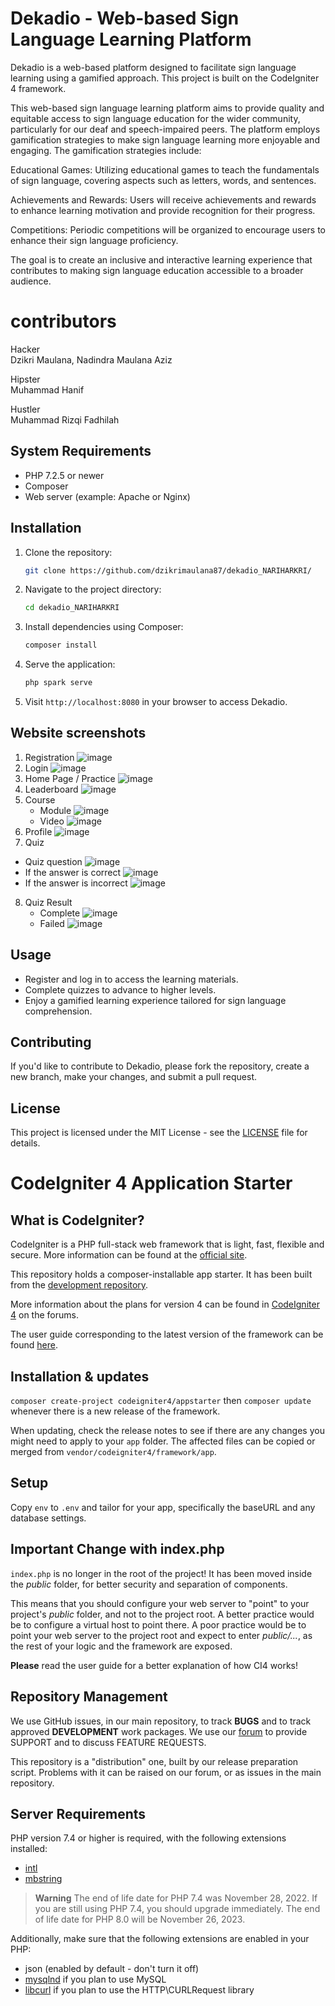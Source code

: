 # Dekadio - Web-based Sign Language Learning Platform

Dekadio is a web-based platform designed to facilitate sign language learning using a gamified approach. This project is built on the CodeIgniter 4 framework.

This web-based sign language learning platform aims to provide quality and equitable access to sign language education for the wider community, particularly for our deaf and speech-impaired peers. The platform employs gamification strategies to make sign language learning more enjoyable and engaging. The gamification strategies include:

Educational Games: Utilizing educational games to teach the fundamentals of sign language, covering aspects such as letters, words, and sentences.

Achievements and Rewards: Users will receive achievements and rewards to enhance learning motivation and provide recognition for their progress.

Competitions: Periodic competitions will be organized to encourage users to enhance their sign language proficiency.

The goal is to create an inclusive and interactive learning experience that contributes to making sign language education accessible to a broader audience.

# contributors
Hacker<br>
Dzikri Maulana, 
Nadindra Maulana Aziz


Hipster<br>
Muhammad Hanif

Hustler<br>
Muhammad Rizqi Fadhilah

## System Requirements

- PHP 7.2.5 or newer
- Composer
- Web server (example: Apache or Nginx)


## Installation

1. Clone the repository:

    ```bash
    git clone https://github.com/dzikrimaulana87/dekadio_NARIHARKRI/
    ```

2. Navigate to the project directory:

    ```bash
    cd dekadio_NARIHARKRI
    ```

3. Install dependencies using Composer:

    ```bash
    composer install
    ```

4. Serve the application:

    ```bash
    php spark serve
    ```

5. Visit `http://localhost:8080` in your browser to access Dekadio.

## Website screenshots
1. Registration
   ![image](https://github.com/dzikrimaulana87/dekadio_NARIHARKRI/assets/107752721/ee861ac4-5dfe-44f2-aaa6-6021429bfb10)
2. Login
   ![image](https://github.com/dzikrimaulana87/dekadio_NARIHARKRI/assets/107752721/641c985b-8962-412c-a5f6-5347b741f182)
3. Home Page / Practice
   ![image](https://github.com/dzikrimaulana87/dekadio_NARIHARKRI/assets/107752721/0ce70283-c971-418a-8779-43fcbd1d9e6f)
4. Leaderboard
   ![image](https://github.com/dzikrimaulana87/dekadio_NARIHARKRI/assets/107752721/9c217eb3-109e-412a-95fe-9133725dabdd)
5. Course
   - Module
     ![image](https://github.com/dzikrimaulana87/dekadio_NARIHARKRI/assets/107752721/c6e88d8e-4acb-4461-bf49-2f404c3fb004)
   - Video
     ![image](https://github.com/dzikrimaulana87/dekadio_NARIHARKRI/assets/107752721/22545c8e-ad27-4781-8992-9acc0f6d95aa)
6. Profile
   ![image](https://github.com/dzikrimaulana87/dekadio_NARIHARKRI/assets/107752721/39987a05-05dc-43a1-ab9f-96d318b9db7b)
7. Quiz
 - Quiz question
   ![image](https://github.com/dzikrimaulana87/dekadio_NARIHARKRI/assets/107752721/9544f0ec-2970-415d-9f67-355787eb2f14)
 - If the answer is correct
   ![image](https://github.com/dzikrimaulana87/dekadio_NARIHARKRI/assets/107752721/c40ab69f-e256-4601-8d4d-4b8ed3272eea)
 - If the answer is incorrect
   ![image](https://github.com/dzikrimaulana87/dekadio_NARIHARKRI/assets/107752721/5e802835-a2ec-4aad-b540-792eb0139b2b)
8. Quiz Result
   - Complete
     ![image](https://github.com/dzikrimaulana87/dekadio_NARIHARKRI/assets/107752721/a762bf6c-b44d-4c1c-8899-8824f64d2a98)
   - Failed
     ![image](https://github.com/dzikrimaulana87/dekadio_NARIHARKRI/assets/107752721/d2290c54-d56e-4d2c-8d31-2849603dd509)

## Usage

- Register and log in to access the learning materials.
- Complete quizzes to advance to higher levels.
- Enjoy a gamified learning experience tailored for sign language comprehension.

## Contributing

If you'd like to contribute to Dekadio, please fork the repository, create a new branch, make your changes, and submit a pull request.

## License

This project is licensed under the MIT License - see the [LICENSE](LICENSE) file for details.



# CodeIgniter 4 Application Starter

## What is CodeIgniter?

CodeIgniter is a PHP full-stack web framework that is light, fast, flexible and secure.
More information can be found at the [official site](https://codeigniter.com).

This repository holds a composer-installable app starter.
It has been built from the
[development repository](https://github.com/codeigniter4/CodeIgniter4).

More information about the plans for version 4 can be found in [CodeIgniter 4](https://forum.codeigniter.com/forumdisplay.php?fid=28) on the forums.

The user guide corresponding to the latest version of the framework can be found
[here](https://codeigniter4.github.io/userguide/).

## Installation & updates

`composer create-project codeigniter4/appstarter` then `composer update` whenever
there is a new release of the framework.

When updating, check the release notes to see if there are any changes you might need to apply
to your `app` folder. The affected files can be copied or merged from
`vendor/codeigniter4/framework/app`.

## Setup

Copy `env` to `.env` and tailor for your app, specifically the baseURL
and any database settings.

## Important Change with index.php

`index.php` is no longer in the root of the project! It has been moved inside the *public* folder,
for better security and separation of components.

This means that you should configure your web server to "point" to your project's *public* folder, and
not to the project root. A better practice would be to configure a virtual host to point there. A poor practice would be to point your web server to the project root and expect to enter *public/...*, as the rest of your logic and the
framework are exposed.

**Please** read the user guide for a better explanation of how CI4 works!

## Repository Management

We use GitHub issues, in our main repository, to track **BUGS** and to track approved **DEVELOPMENT** work packages.
We use our [forum](http://forum.codeigniter.com) to provide SUPPORT and to discuss
FEATURE REQUESTS.

This repository is a "distribution" one, built by our release preparation script.
Problems with it can be raised on our forum, or as issues in the main repository.

## Server Requirements

PHP version 7.4 or higher is required, with the following extensions installed:

- [intl](http://php.net/manual/en/intl.requirements.php)
- [mbstring](http://php.net/manual/en/mbstring.installation.php)

> **Warning**
> The end of life date for PHP 7.4 was November 28, 2022. If you are
> still using PHP 7.4, you should upgrade immediately. The end of life date
> for PHP 8.0 will be November 26, 2023.

Additionally, make sure that the following extensions are enabled in your PHP:

- json (enabled by default - don't turn it off)
- [mysqlnd](http://php.net/manual/en/mysqlnd.install.php) if you plan to use MySQL
- [libcurl](http://php.net/manual/en/curl.requirements.php) if you plan to use the HTTP\CURLRequest library
